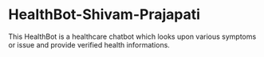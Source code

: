 # HealthBot-Shivam-Prajapati
This HealthBot is a healthcare chatbot which looks upon various symptoms or issue and provide verified health informations.
